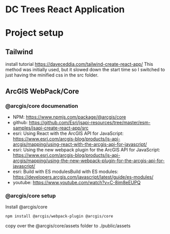 # DC Trees React Application

# Project setup

## Tailwind
install tutorial https://daveceddia.com/tailwind-create-react-app/
This method was initially used, but it slowed down the start time so I switched to just having the minified css in the src folder.

## ArcGIS WebPack/Core
### @arcgis/core documenation
- NPM: https://www.npmjs.com/package/@arcgis/core
- github: https://github.com/Esri/jsapi-resources/tree/master/esm-samples/jsapi-create-react-app/src
- esri: Using React with the ArcGIS API for JavaScript: https://www.esri.com/arcgis-blog/products/js-api-arcgis/mapping/using-react-with-the-arcgis-api-for-javascript/
- esri: Using the new webpack plugin for the ArcGIS API for JavaScript: https://www.esri.com/arcgis-blog/products/js-api-arcgis/mapping/using-the-new-webpack-plugin-for-the-arcgis-api-for-javascript/
- esri: Build with ES modulesBuild with ES modules: https://developers.arcgis.com/javascript/latest/guide/es-modules/
- youtube: https://www.youtube.com/watch?v=C-8im8eEUPQ

### @arcgis/core setup
Install @arcgis/core

 `npm install @arcgis/webpack-plugin @arcgis/core`
 
 copy over the @arcgis/core/assets folder to ./public/assets

